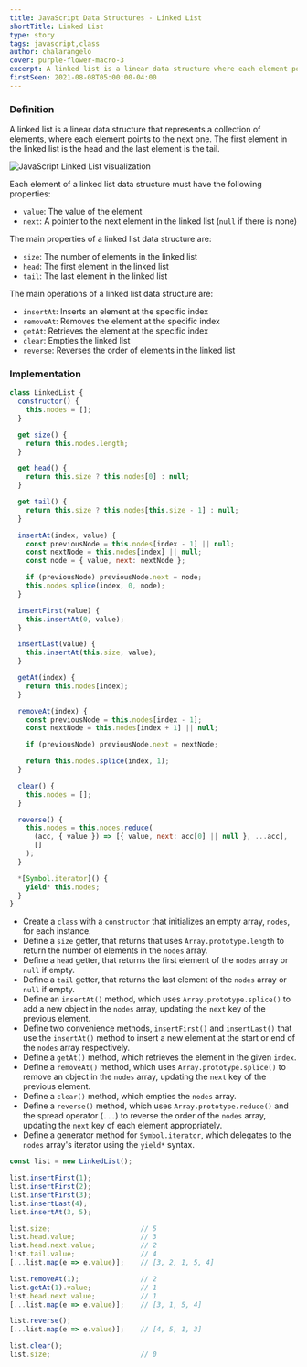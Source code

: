 ```yaml
---
title: JavaScript Data Structures - Linked List
shortTitle: Linked List
type: story
tags: javascript,class
author: chalarangelo
cover: purple-flower-macro-3
excerpt: A linked list is a linear data structure where each element points to the next.
firstSeen: 2021-08-08T05:00:00-04:00
---
```


### Definition

A linked list is a linear data structure that represents a collection of elements, where each element points to the next one. The first element in the linked list is the head and the last element is the tail.

![JavaScript Linked List visualization](./illustrations/ds-linked-list.png)

Each element of a linked list data structure must have the following properties:

- `value`: The value of the element
- `next`: A pointer to the next element in the linked list (`null` if there is none)

The main properties of a linked list data structure are:

- `size`: The number of elements in the linked list
- `head`: The first element in the linked list
- `tail`: The last element in the linked list

The main operations of a linked list data structure are:

- `insertAt`: Inserts an element at the specific index
- `removeAt`: Removes the element at the specific index
- `getAt`: Retrieves the element at the specific index
- `clear`: Empties the linked list
- `reverse`: Reverses the order of elements in the linked list

### Implementation

```js
class LinkedList {
  constructor() {
    this.nodes = [];
  }

  get size() {
    return this.nodes.length;
  }

  get head() {
    return this.size ? this.nodes[0] : null;
  }

  get tail() {
    return this.size ? this.nodes[this.size - 1] : null;
  }

  insertAt(index, value) {
    const previousNode = this.nodes[index - 1] || null;
    const nextNode = this.nodes[index] || null;
    const node = { value, next: nextNode };

    if (previousNode) previousNode.next = node;
    this.nodes.splice(index, 0, node);
  }

  insertFirst(value) {
    this.insertAt(0, value);
  }

  insertLast(value) {
    this.insertAt(this.size, value);
  }

  getAt(index) {
    return this.nodes[index];
  }

  removeAt(index) {
    const previousNode = this.nodes[index - 1];
    const nextNode = this.nodes[index + 1] || null;

    if (previousNode) previousNode.next = nextNode;

    return this.nodes.splice(index, 1);
  }

  clear() {
    this.nodes = [];
  }

  reverse() {
    this.nodes = this.nodes.reduce(
      (acc, { value }) => [{ value, next: acc[0] || null }, ...acc],
      []
    );
  }

  *[Symbol.iterator]() {
    yield* this.nodes;
  }
}
```

- Create a `class` with a `constructor` that initializes an empty array, `nodes`, for each instance.
- Define a `size` getter, that returns that uses `Array.prototype.length` to return the number of elements in the `nodes` array.
- Define a `head` getter, that returns the first element of the `nodes` array or `null` if empty.
- Define a `tail` getter, that returns the last element of the `nodes` array or `null` if empty.
- Define an `insertAt()` method, which uses `Array.prototype.splice()` to add a new object in the `nodes` array, updating the `next` key of the previous element.
- Define two convenience methods, `insertFirst()` and `insertLast()` that use the `insertAt()` method to insert a new element at the start or end of the `nodes` array respectively.
- Define a `getAt()` method, which retrieves the element in the given `index`.
- Define a `removeAt()` method, which uses `Array.prototype.splice()` to remove an object in the `nodes` array, updating the `next` key of the previous element.
- Define a `clear()` method, which empties the `nodes` array.
- Define a `reverse()` method, which uses `Array.prototype.reduce()` and the spread operator (`...`) to reverse the order of the `nodes` array, updating the `next` key of each element appropriately.
- Define a generator method for `Symbol.iterator`, which delegates to the `nodes` array's iterator using the `yield*` syntax.

```js
const list = new LinkedList();

list.insertFirst(1);
list.insertFirst(2);
list.insertFirst(3);
list.insertLast(4);
list.insertAt(3, 5);

list.size;                      // 5
list.head.value;                // 3
list.head.next.value;           // 2
list.tail.value;                // 4
[...list.map(e => e.value)];    // [3, 2, 1, 5, 4]

list.removeAt(1);               // 2
list.getAt(1).value;            // 1
list.head.next.value;           // 1
[...list.map(e => e.value)];    // [3, 1, 5, 4]

list.reverse();
[...list.map(e => e.value)];    // [4, 5, 1, 3]

list.clear();
list.size;                      // 0
```

